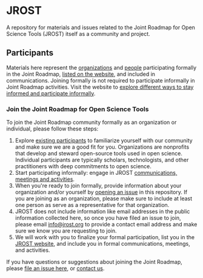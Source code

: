 # JROST
A repository for materials and issues related to the Joint Roadmap for Open Science Tools (JROST) itself as a community and project.

## Participants
Materials here represent the [organizations](/JROSTOrganizations.csv) and [people](/JROSTPeople.csv) participating formally in the Joint Roadmap, [listed on the website](http://jrost.org/participants), and included in communications. Joining formally is not required to participate informally in Joint Roadmap activities. Visit the website to [explore different ways to stay informed and participate informally](http://jrost.org/join).

### Join the Joint Roadmap for Open Science Tools
To join the Joint Roadmap community formally as an organization or individual, please follow these steps:
1. Explore [existing participants](http://jrost.org/participants) to familiarize yourself with our community and make sure we are a good fit for you. Organizations are nonprofits that develop and steward open-source tools used in open science. Individual participants are typically scholars, technologists, and other practitioners with deep commitments to open science.
1. Start participating informally: engage in JROST [communications, meetings and activities](http://jrost.org/join).
1. When you're ready to join formally, provide information about your organization and/or yourself by [opening an issue](https://github.com/OpenScienceRoadmap/jrost/issues/new?template=participant.md) in this repository. If you are joining as an organization, please make sure to include at least one person as serve as a representative for that organization.
1. JROST does not include information like email addresses in the public information collected here, so once you have filed an issue to join, please email [info@jrost.org](mailto:info@jrost.org) to provide a contact email address and make sure we know you are requesting to join.
1. We will work with you to finalize your formal participation, list you in the [JROST website](http://jrost.org/participants), and include you in formal communications, meetings, and activities.

If you have questions or suggestions about joining the Joint Roadmap, please [file an issue here](https://github.com/OpenScienceRoadmap/jrost/issues/new), or [contact us](mailto:info@jrost.org).
